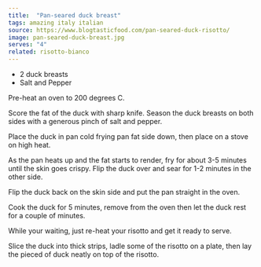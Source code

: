 ```yaml
---
title:  "Pan-seared duck breast"
tags: amazing italy italian
source: https://www.blogtasticfood.com/pan-seared-duck-risotto/
image: pan-seared-duck-breast.jpg
serves: "4"
related: risotto-bianco
---
```

* 2 duck breasts
* Salt and Pepper


Pre-heat an oven to 200 degrees C.

Score the fat of the duck with sharp knife. Season the duck breasts on both sides with a generous pinch of salt and pepper.

Place the duck in pan cold frying pan fat side down, then place on a stove on high heat.

As the pan heats up and the fat starts to render, fry for about 3-5 minutes until the skin goes crispy. Flip the duck over and sear for 1-2 minutes in the other side.

Flip the duck back on the skin side and put the pan straight in the oven.

Cook the duck for 5 minutes, remove from the oven then let the duck rest for a couple of minutes.

While your waiting, just re-heat your risotto and get it ready to serve.

Slice the duck into thick strips, ladle some of the risotto on a plate, then lay the pieced of duck neatly on top of the risotto.
